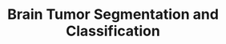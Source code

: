 ---
layout: page 
title: Brain Tumor Segmentation and Classification 
description: Developed Machine Learning-based software for segmentation of the brain tumour and classify it as either benign or malignant tumor 
img: /assets/img/bts.jpeg  
redirect: https://github.com/Nikunj-Gupta/Brain-Tumor-Segmentation 
importance: 4 
category: iiitb 
--- 